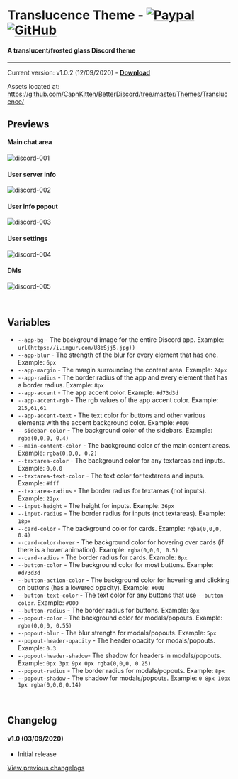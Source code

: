 # Translucence Theme - [![Paypal][paypal-logo]][paypal-url] [![GitHub][github-logo]][github-url]
#### A translucent/frosted glass Discord theme
<hr>

Current version: v1.0.2 (12/09/2020) - **[Download](https://betterdiscord.net/ghdl?url=https://raw.githubusercontent.com/CapnKitten/Translucence/master/Translucence.theme.css)**

Assets located at: https://github.com/CapnKitten/BetterDiscord/tree/master/Themes/Translucence/

## Previews

#### Main chat area

![discord-001](https://user-images.githubusercontent.com/4013216/92188719-5a0c9580-ee2b-11ea-9585-8d1092d6b9b1.png)

#### User server info

![discord-002](https://user-images.githubusercontent.com/4013216/92188729-5ed14980-ee2b-11ea-8ede-5bb4eca3a953.png)

#### User info popout

![discord-003](https://user-images.githubusercontent.com/4013216/92188768-71e41980-ee2b-11ea-9da2-b88c5cde553f.png)

#### User settings

![discord-004](https://user-images.githubusercontent.com/4013216/92188789-7ad4eb00-ee2b-11ea-8264-3bad57d6c761.png)

#### DMs

![discord-005](https://user-images.githubusercontent.com/4013216/92188807-87594380-ee2b-11ea-8066-c764be590911.png)

&nbsp;

## Variables

 - `--app-bg` - The background image for the entire Discord app. Example: `url(https://i.imgur.com/U8bSjj5.jpg))`
 - `--app-blur` - The strength of the blur for every element that has one. Example: `6px`
 - `--app-margin` - The margin surrounding the content area. Example: `24px`
 - `--app-radius` - The border radius of the app and every element that has a border radius. Example: `8px`
 - `--app-accent` - The app accent color. Example: `#d73d3d`
 - `--app-accent-rgb` - The rgb values of the app accent color. Example: `215,61,61`
 - `--app-accent-text` - The text color for buttons and other various elements with the accent background color. Example: `#000`
 - `--sidebar-color` - The background color of the sidebars. Example: `rgba(0,0,0, 0.4)`
 - `--main-content-color` - The background color of the main content areas. Example: `rgba(0,0,0, 0.2)`
 - `--textarea-color` - The background color for any textareas and inputs. Example: `0,0,0`
 - `--textarea-text-color` - The text color for textareas and inputs. Example: `#fff`
 - `--textarea-radius` - The border radius for textareas (not inputs). Example: `22px`
 - `--input-height` - The height for inputs. Example: `36px`
 - `--input-radius` - The border radius for inputs (not textareas). Example: `18px`
 - `--card-color` - The background color for cards. Example: `rgba(0,0,0, 0.4)`
 - `--card-color-hover` - The background color for hovering over cards (if there is a hover animation). Example: `rgba(0,0,0, 0.5)`
 - `--card-radius` - The border radius for cards. Example: `8px`
 - `--button-color` - The background color for most buttons. Example: `#d73d3d`
 - `--button-action-color` - The background color for hovering and clicking on buttons (has a lowered opacity). Example: `#000`
 - `--button-text-color` - The text color for any buttons that use `--button-color`. Example: `#000`
 - `--button-radius` - The border radius for buttons. Example: `8px`
 - `--popout-color` - The background color for modals/popouts. Example: `rgba(0,0,0, 0.55)`
 - `--popout-blur` - The blur strength for modals/popouts. Example: `5px`
 - `--popout-header-opacity` - The header opacity for modals/popouts. Example: `0.3`
 - `--popout-header-shadow`- The shadow for headers in modals/popouts. Example: `0px 3px 9px 0px rgba(0,0,0, 0.25)`
 - `--popout-radius` - The border radius for modals/popouts. Example: `8px`
 - `--popout-shadow` - The shadow for modals/popouts. Example: `0 8px 10px 1px rgba(0,0,0,0.14)`
 
&nbsp;

## Changelog

#### v1.0 (03/09/2020)
* Initial release

[View previous changelogs](https://github.com/CapnKitten/BetterDiscord/blob/master/Themes/Translucence/changelog.md)

[paypal-logo]: https://img.shields.io/static/v1?label=PayPal&message=Donate&style=flat&logo=paypal&color=blue
[paypal-url]: https://paypal.me/capnkitten

[github-logo]: https://img.shields.io/static/v1?label=GitHub&message=Sponsor&style=flat&logo=github&color=black
[github-url]: https://github.com/sponsors/CapnKitten
